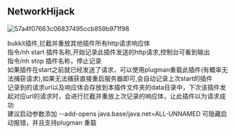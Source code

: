 ## NetworkHijack 
![57a4f07663c06837495ccb859b971f98](https://github.com/user-attachments/assets/9ec59193-4ada-410b-9105-47e79d75b92a)

bukkit插件,拦截并重放其他插件所有http请求响应体 \
指令/nh start 插件名称,开始记录此插件发送的http请求,控制台可看到输出 \
指令/nh stop 插件名称，停止记录 \
如果插件在start之前就已经发送了请求，可以使用plugman重载此插件(有概率无法捕获请求),如果无法捕获直接重启服务器即可,会自动记录上次start的插件 \
记录到的请求url以及响应体会存放到本插件文件夹的data目录中，下次该插件发起对应url的请求时，会进行拦截并重放上次记录的响应体，让此插件以为请求成功 \
建议启动参数添加 --add-opens java.base/java.net=ALL-UNNAMED 可隐藏启动报错，并且支持plugman 重载
